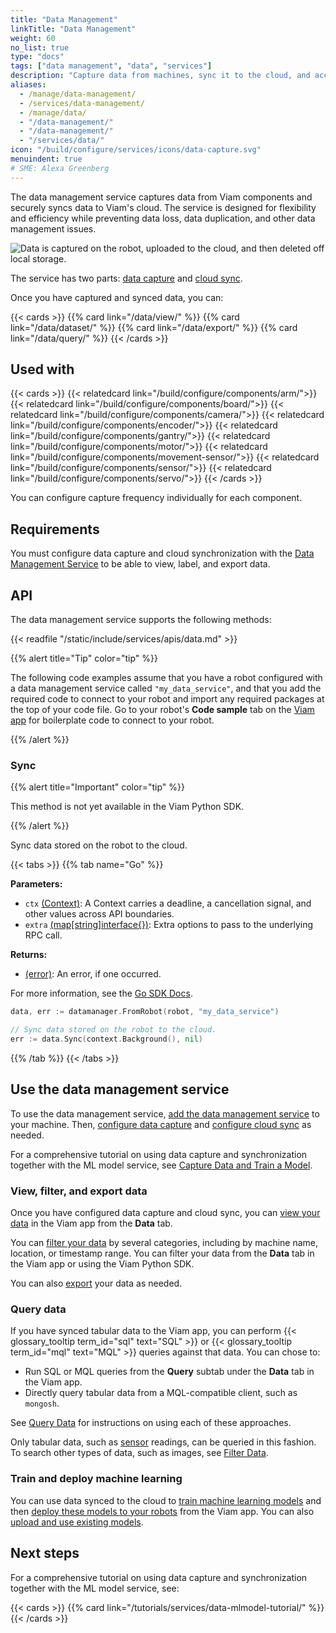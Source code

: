 ```yaml
---
title: "Data Management"
linkTitle: "Data Management"
weight: 60
no_list: true
type: "docs"
tags: ["data management", "data", "services"]
description: "Capture data from machines, sync it to the cloud, and access it and train image classification and object detection models on the data."
aliases:
  - /manage/data-management/
  - /services/data-management/
  - /manage/data/
  - "/data-management/"
  - "/data-management/"
  - "/services/data/"
icon: "/build/configure/services/icons/data-capture.svg"
menuindent: true
# SME: Alexa Greenberg
---
```


The data management service captures data from Viam components and securely syncs data to Viam's cloud.
The service is designed for flexibility and efficiency while preventing data loss, data duplication, and other data management issues.

![Data is captured on the robot, uploaded to the cloud, and then deleted off local storage.](/data/data_management.png)

The service has two parts: [data capture](/data/capture/) and [cloud sync](/data/cloud-sync/).

Once you have captured and synced data, you can:

{{< cards >}}
{{% card link="/data/view/" %}}
{{% card link="/data/dataset/" %}}
{{% card link="/data/export/" %}}
{{% card link="/data/query/" %}}
{{< /cards >}}

## Used with

{{< cards >}}
{{< relatedcard link="/build/configure/components/arm/">}}
{{< relatedcard link="/build/configure/components/board/">}}
{{< relatedcard link="/build/configure/components/camera/">}}
{{< relatedcard link="/build/configure/components/encoder/">}}
{{< relatedcard link="/build/configure/components/gantry/">}}
{{< relatedcard link="/build/configure/components/motor/">}}
{{< relatedcard link="/build/configure/components/movement-sensor/">}}
{{< relatedcard link="/build/configure/components/sensor/">}}
{{< relatedcard link="/build/configure/components/servo/">}}
{{< /cards >}}

You can configure capture frequency individually for each component.

## Requirements

You must configure data capture and cloud synchronization with the [Data Management Service](/data/) to be able to view, label, and export data.

## API

The data management service supports the following methods:

{{< readfile "/static/include/services/apis/data.md" >}}

{{% alert title="Tip" color="tip" %}}

The following code examples assume that you have a robot configured with a data management service called `"my_data_service"`, and that you add the required code to connect to your robot and import any required packages at the top of your code file.
Go to your robot's **Code sample** tab on the [Viam app](https://app.viam.com) for boilerplate code to connect to your robot.

{{% /alert %}}

### Sync

{{% alert title="Important" color="tip" %}}

This method is not yet available in the Viam Python SDK.

{{% /alert %}}

Sync data stored on the robot to the cloud.

{{< tabs >}}
{{% tab name="Go" %}}

**Parameters:**

- `ctx` [(Context)](https://pkg.go.dev/context): A Context carries a deadline, a cancellation signal, and other values across API boundaries.
- `extra` [(map\[string\]interface{})](https://go.dev/blog/maps): Extra options to pass to the underlying RPC call.

**Returns:**

- [(error)](https://pkg.go.dev/builtin#error): An error, if one occurred.

For more information, see the [Go SDK Docs](https://pkg.go.dev/go.viam.com/rdk/services/datamanager).

```go {class="line-numbers linkable-line-numbers"}
data, err := datamanager.FromRobot(robot, "my_data_service")

// Sync data stored on the robot to the cloud.
err := data.Sync(context.Background(), nil)
```

{{% /tab %}}
{{< /tabs >}}

## Use the data management service

To use the data management service, [add the data management service](/data/capture/#add-the-data-management-service) to your machine.
Then, [configure data capture](/data/capture/) and [configure cloud sync](/data/cloud-sync/) as needed.

For a comprehensive tutorial on using data capture and synchronization together with the ML model service, see [Capture Data and Train a Model](/tutorials/services/data-mlmodel-tutorial/).

### View, filter, and export data

Once you have configured data capture and cloud sync, you can [view your data](/data/view/) in the Viam app from the **Data** tab.

You can [filter your data](/data/view/#filter-data) by several categories, including by machine name, location, or timestamp range.
You can filter your data from the **Data** tab in the Viam app or using the Viam Python SDK.

You can also [export](/data/export/) your data as needed.

### Query data

If you have synced tabular data to the Viam app, you can perform {{< glossary_tooltip term_id="sql" text="SQL" >}} or {{< glossary_tooltip term_id="mql" text="MQL" >}} queries against that data.
You can chose to:

- Run SQL or MQL queries from the **Query** subtab under the **Data** tab in the Viam app.
- Directly query tabular data from a MQL-compatible client, such as `mongosh`.

See [Query Data](/data/query/) for instructions on using each of these approaches.

Only tabular data, such as [sensor](/build/configure/components/sensor/) readings, can be queried in this fashion.
To search other types of data, such as images, see [Filter Data](/data/view/#filter-data).

### Train and deploy machine learning

You can use data synced to the cloud to [train machine learning models](/ml/train-model/) and then [deploy these models to your robots](/ml/) from the Viam app.
You can also [upload and use existing models](/ml/upload-model/).

## Next steps

For a comprehensive tutorial on using data capture and synchronization together with the ML model service, see:

{{< cards >}}
{{% card link="/tutorials/services/data-mlmodel-tutorial/" %}}
{{< /cards >}}
